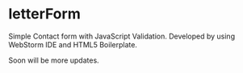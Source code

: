 # letterForm

Simple Contact form with JavaScript Validation. Developed by using WebStorm IDE and HTML5 Boilerplate.

Soon will be more updates.
